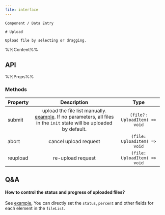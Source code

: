 ```yaml
---
file: interface
---
```


`````
Component / Data Entry

# Upload

Upload file by selecting or dragging.
`````

%%Content%%

## API

%%Props%%

### Methods

| Property     |                                  Description                                   |                         Type                        |
| ---------- | :---------------------------------------------------------------------: | :--------------------------------------------------: |
| submit   | upload the file list manually. [example](/react/en-US/components/upload#upload-manually). If no parameters, all files in the `init` state will be uploaded by default. | `(file?: UploadItem) => void` |
| abort   | cancel upload request	 | `(file: UploadItem) => void` |
| reupload   | re-upload request	 | `(file: UploadItem) => void` |


## Q&A

#### How to control the status and progress of uploaded files?

See [example](https://codepen.io/yinkaihui/pen/NWGmGRB?editors=0010),
You can directly set the `status`, `percent` and other fields for each element in the `fileList`.
